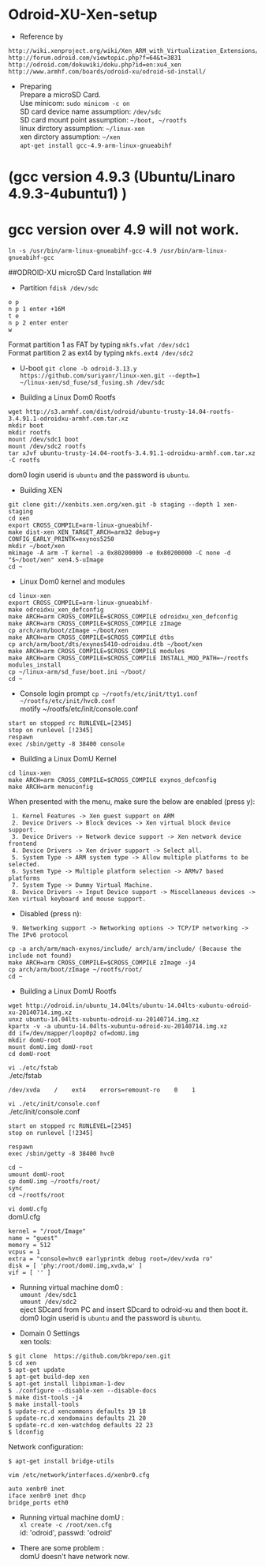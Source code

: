 # Odroid-XU-Xen-setup
* Reference by 
```
http://wiki.xenproject.org/wiki/Xen_ARM_with_Virtualization_Extensions/OdroidXU#Booting_from_SD.2FeMMC_card
http://forum.odroid.com/viewtopic.php?f=64&t=3831
http://odroid.com/dokuwiki/doku.php?id=en:xu4_xen
http://www.armhf.com/boards/odroid-xu/odroid-sd-install/
```
* Preparing  
Prepare a microSD Card.  
Use minicom: `sudo minicom -c on`  
SD card device name assumption: `/dev/sdc`  
SD card mount point assumption: `~/boot, ~/rootfs`  
linux dirctory assumption: `~/linux-xen`  
xen dirctory assumption: `~/xen`  
`apt-get install gcc-4.9-arm-linux-gnueabihf`   
# (gcc version 4.9.3 (Ubuntu/Linaro 4.9.3-4ubuntu1) )  
# gcc version over 4.9 will not work.  
`ln -s /usr/bin/arm-linux-gnueabihf-gcc-4.9 /usr/bin/arm-linux-gnueabihf-gcc`

##ODROID-XU microSD Card Installation ##
* Partition
`fdisk /dev/sdc`
```
o p
n p 1 enter +16M
t e
n p 2 enter enter 
w
```
Format partition 1 as FAT by typing `mkfs.vfat /dev/sdc1`  
Format partition 2 as ext4 by typing `mkfs.ext4 /dev/sdc2`

* U-boot
`git clone -b odroid-3.13.y https://github.com/suriyanr/linux-xen.git --depth=1`  
`~/linux-xen/sd_fuse/sd_fusing.sh /dev/sdc`

* Building a Linux Dom0 Rootfs 
```
wget http://s3.armhf.com/dist/odroid/ubuntu-trusty-14.04-rootfs-3.4.91.1-odroidxu-armhf.com.tar.xz
mkdir boot
mkdir rootfs
mount /dev/sdc1 boot
mount /dev/sdc2 rootfs
tar xJvf ubuntu-trusty-14.04-rootfs-3.4.91.1-odroidxu-armhf.com.tar.xz -C rootfs
```
dom0 login userid is `ubuntu` and the password is `ubuntu`. 

*  Building XEN 
```
git clone git://xenbits.xen.org/xen.git -b staging --depth 1 xen-staging
cd xen
export CROSS_COMPILE=arm-linux-gnueabihf-	
make dist-xen XEN_TARGET_ARCH=arm32 debug=y CONFIG_EARLY_PRINTK=exynos5250
mkdir ~/boot/xen
mkimage -A arm -T kernel -a 0x80200000 -e 0x80200000 -C none -d "$~/boot/xen" xen4.5-uImage
cd ~
```

* Linux Dom0 kernel and modules 
```
cd linux-xen
export CROSS_COMPILE=arm-linux-gnueabihf-
make odroidxu_xen_defconfig
make ARCH=arm CROSS_COMPILE=$CROSS_COMPILE odroidxu_xen_defconfig
make ARCH=arm CROSS_COMPILE=$CROSS_COMPILE zImage
cp arch/arm/boot/zImage ~/boot/xen
make ARCH=arm CROSS_COMPILE=$CROSS_COMPILE dtbs
cp arch/arm/boot/dts/exynos5410-odroidxu.dtb ~/boot/xen
make ARCH=arm CROSS_COMPILE=$CROSS_COMPILE modules
make ARCH=arm CROSS_COMPILE=$CROSS_COMPILE INSTALL_MOD_PATH=~/rootfs modules_install
cp ~/linux-arm/sd_fuse/boot.ini ~/boot/
cd ~
```
* Console login prompt 
`cp ~/rootfs/etc/init/tty1.conf ~/rootfs/etc/init/hvc0.conf`  
motify ~/rootfs/etc/init/console.conf 
```
start on stopped rc RUNLEVEL=[2345]
stop on runlevel [!2345]
respawn
exec /sbin/getty -8 38400 console
```
*  Building a Linux DomU Kernel 
```
cd linux-xen
make ARCH=arm CROSS_COMPILE=$CROSS_COMPILE exynos_defconfig
make ARCH=arm menuconfig
```
When presented with the menu, make sure the below are enabled (press y): 
```
 1. Kernel Features -> Xen guest support on ARM
 2. Device Drivers -> Block devices -> Xen virtual block device support.
 3. Device Drivers -> Network device support -> Xen network device frontend
 4. Device Drivers -> Xen driver support -> Select all.
 5. System Type -> ARM system type -> Allow multiple platforms to be selected.
 6. System Type -> Multiple platform selection -> ARMv7 based platforms
 7. System Type -> Dummy Virtual Machine.
 8. Device Drivers -> Input Device support -> Miscellaneous devices -> Xen virtual keyboard and mouse support.
```
 * Disabled (press n): 
```
 9. Networking support -> Networking options -> TCP/IP networking -> The IPv6 protocol 
```
```
cp -a arch/arm/mach-exynos/include/ arch/arm/include/ (Because the include not found)
make ARCH=arm CROSS_COMPILE=$CROSS_COMPILE zImage -j4
cp arch/arm/boot/zImage ~/rootfs/root/
cd ~
```
*  Building a Linux DomU Rootfs 
```
wget http://odroid.in/ubuntu_14.04lts/ubuntu-14.04lts-xubuntu-odroid-xu-20140714.img.xz
unxz ubuntu-14.04lts-xubuntu-odroid-xu-20140714.img.xz
kpartx -v -a ubuntu-14.04lts-xubuntu-odroid-xu-20140714.img.xz
dd if=/dev/mapper/loop0p2 of=domU.img
mkdir domU-root
mount domU.img domU-root
cd domU-root
```
`vi ./etc/fstab`  
./etc/fstab
```
/dev/xvda    /    ext4    errors=remount-ro    0    1
```
`vi ./etc/init/console.conf`  
./etc/init/console.conf  
```
start on stopped rc RUNLEVEL=[2345]
stop on runlevel [!2345]

respawn
exec /sbin/getty -8 38400 hvc0
```
```
cd ~
umount domU-root
cp domU.img ~/rootfs/root/
sync
cd ~/rootfs/root
```
`vi domU.cfg`  
domU.cfg
```
kernel = "/root/Image"
name = "guest"
memory = 512
vcpus = 1
extra = "console=hvc0 earlyprintk debug root=/dev/xvda ro"
disk = [ 'phy:/root/domU.img,xvda,w' ]
vif = [ '' ]
```
* Running virtual machine dom0 :  
`umount /dev/sdc1`   
`umount /dev/sdc2`   
eject SDcard from PC and insert SDcard to odroid-xu and then boot it.  
dom0 login userid is `ubuntu` and the password is `ubuntu`.   

* Domain 0 Settings  
xen tools:
```
$ git clone  https://github.com/bkrepo/xen.git
$ cd xen
$ apt-get update
$ apt-get build-dep xen
$ apt-get install libpixman-1-dev
$ ./configure --disable-xen --disable-docs
$ make dist-tools -j4
$ make install-tools
$ update-rc.d xencommons defaults 19 18
$ update-rc.d xendomains defaults 21 20
$ update-rc.d xen-watchdog defaults 22 23
$ ldconfig
```
Network configuration:
```
$ apt-get install bridge-utils
```
`vim /etc/network/interfaces.d/xenbr0.cfg`
```
auto xenbr0 inet
iface xenbr0 inet dhcp
bridge_ports eth0
```

* Running virtual machine domU :  
`xl create -c /root/xen.cfg`  
id: 'odroid', passwd: 'odroid'   

* There are some problem :  
domU doesn't have network now.

